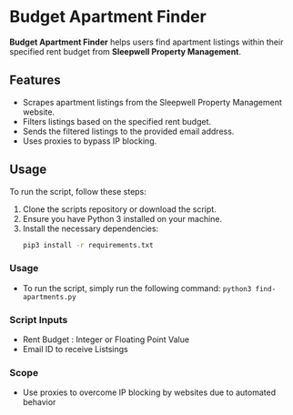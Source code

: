# Budget Apartment Finder

**Budget Apartment Finder** helps users find apartment listings within their specified rent budget from **Sleepwell Property Management**.

## Features
- Scrapes apartment listings from the Sleepwell Property Management website.
- Filters listings based on the specified rent budget.
- Sends the filtered listings to the provided email address.
- Uses proxies to bypass IP blocking.

## Usage
To run the script, follow these steps:

1. Clone the scripts repository or download the script.
2. Ensure you have Python 3 installed on your machine.
3. Install the necessary dependencies:
   ```bash
   pip3 install -r requirements.txt

### Usage
- To run the script, simply run the following command:
`python3 find-apartments.py`

### Script Inputs
- Rent Budget : Integer or Floating Point Value
- Email ID to receive Listsings

### Scope
- Use proxies to overcome IP blocking by websites due to automated behavior
